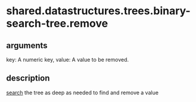 # shared.datastructures.trees.binary-search-tree.remove

## arguments

key: A numeric key, value: A value to be removed.

## description

[search](../binary-searchtree/search.md) the tree as deep as needed to find and remove a value